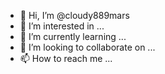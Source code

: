 - 👋 Hi, I’m @cloudy889mars
- 👀 I’m interested in ...
- 🌱 I’m currently learning ...
- 💞️ I’m looking to collaborate on ...
- 📫 How to reach me ...

<!---
cloudy889mars/cloudy889mars is a ✨ special ✨ repository because its `README.md` (this file) appears on your GitHub profile.
You can click the Preview link to take a look at your changes.
--->
